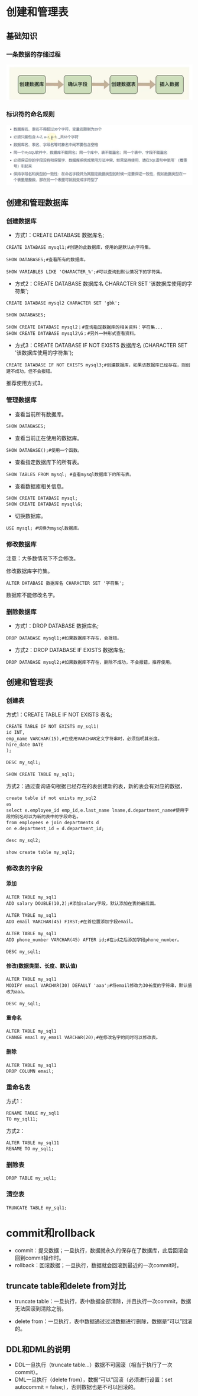 # 创建和管理表

## 基础知识

### 一条数据的存储过程

![数据库存储过程](创建和管理表.assets/数据库存储过程.PNG)

### 标识符的命名规则

![mysql标识符命名规范](创建和管理表.assets/mysql标识符命名规范.PNG)

## 创建和管理数据库

### 创建数据库

* 方式1：CREATE DATABASE 数据库名;

~~~mysql
CREATE DATABASE mysql1;#创建的此数据库，使用的是默认的字符集。

SHOW DATABASES;#查看所有的数据库。

SHOW VARIABLES LIKE 'CHARACTER_%';#可以查询到默认情况下的字符集。
~~~

* 方式2：CREATE DATABASE 数据库名 CHARACTER SET '该数据库使用的字符集';

~~~mysql
CREATE DATABASE mysql2 CHARACTER SET 'gbk';

SHOW DATABASES;

SHOW CREATE DATABASE mysql2；#查询指定数据库的相关资料：字符集...
SHOW CREATE DATABASE mysql2\G；#另外一种形式查看资料。
~~~

* 方式3：CREATE DATABASE IF NOT EXISTS 数据库名 (CHARACTER SET '该数据库使用的字符集');

~~~MYSQL
CREATE DATABASE IF NOT EXISTS mysql3;#创建数据库，如果该数据库已经存在，则创建不成功，但不会报错。
~~~

推荐使用方式3。

### 管理数据库

* 查看当前所有数据库。

~~~mysql
SHOW DATABASES;
~~~

* 查看当前正在使用的数据库。

~~~mysql
SHOW DATABASE();#使用一个函数。
~~~

* 查看指定数据库下的所有表。

~~~mysql
SHOW TABLES FROM mysql; #查看mysql数据库下的所有表。
~~~

* 查看数据库相关信息。

~~~mysql
SHOW CREATE DATABASE mysql;
SHOW CREATE DATABASE mysql\G;
~~~

* 切换数据库。

~~~mysql
USE mysql; #切换为mysql数据库。
~~~

### 修改数据库

注意：大多数情况下不会修改。

修改数据库字符集。

~~~mysql
ALTER DATABASE 数据库名 CHARACTER SET '字符集';
~~~

数据库不能修改名字。

### 删除数据库

* 方式1：DROP DATABASE 数据库名;

~~~mysql
DROP DATABASE mysql1;#如果数据库不存在，会报错。
~~~

* 方式2：DROP DATABASE IF EXISTS 数据库名;

~~~MYSQL
DROP DATABASE mysql2;#如果数据库不存在，删除不成功，不会报错，推荐使用。
~~~

## 创建和管理表

### 创建表

方式1：CREATE TABLE IF NOT EXISTS 表名;

~~~mysql
CREATE TABLE IF NOT EXISTS my_sql1(
id INT,
emp_name VARCHAR(15),#在使用VARCHAR定义字符串时，必须指明其长度。
hire_date DATE
);

DESC my_sql1;

SHOW CREATE TABLE my_sql1;
~~~

方式2：通过查询语句根据已经存在的表创建新的表，新的表会有对应的数据，

~~~mysql
create table if not exists my_sql2
as
select e.employee_id emp_id,e.last_name lname,d.department_name#使用字段的别名可以为新的表中的字段命名。
from employees e join departments d
on e.department_id = d.department_id;

desc my_sql2;

show create table my_sql2;
~~~

### 修改表的字段

#### 添加

~~~mysql
ALTER TABLE my_sql1
ADD salary DOUBLE(10,2);#添加salary字段，默认添加在表的最后面。

ALTER TABLE my_sql1
ADD email VARCHAR(45) FIRST;#在首位置添加字段email。

ALTER TABLE my_sql1
ADD phone_number VARCHAR(45) AFTER id;#在id之后添加字段phone_number。

DESC my_sql1;
~~~

#### 修改(数据类型、长度、默认值)

~~~mysql
ALTER TABLE my_sql1
MODIFY email VARCHAR(30) DEFAULT 'aaa';#将email修改为30长度的字符串，默认值改为aaa。

DESC my_sql1;
~~~

#### 重命名

~~~mysql
ALTER TABLE my_sql1
CHANGE email my_email VARCHAR(20);#在修改名字的同时可以修改表。
~~~

#### 删除

~~~mysql
ALTER TABLE my_sql1
DROP COLUMN email;
~~~

### 重命名表

方式1：

~~~mysql
RENAME TABLE my_sql1
TO my_sql11;
~~~

方式2：

~~~mysql
ALTER TABLE my_sql11
RENAME TO my_sql1;
~~~

### 删除表

~~~MYSQL
DROP TABLE my_sql1;
~~~

### 清空表

~~~mysql
TRUNCATE TABLE my_sql1;
~~~

# commit和rollback

* commit：提交数据；一旦执行，数据就永久的保存在了数据库，此后回滚会回到commit操作时。
* rollback：回滚数据；一旦执行，数据就会回滚到最近的一次commit时。

## truncate table和delete from对比

* truncate table：一旦执行，表中数据全部清除，并且执行一次commit，数据无法回滚到清除之前。

* delete from：一旦执行，表中数据通过过滤数据进行删除，数据是“可以”回滚的。

## DDL和DML的说明

* DDL一旦执行（truncate table...）数据不可回滚（相当于执行了一次commit）。
* DML一旦执行（delete from），数据“可以”回滚（必须进行设置：set autocommit = false;），否则数据也是不可以回滚的。
